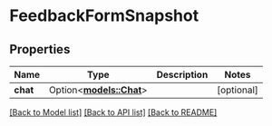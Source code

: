 # FeedbackFormSnapshot

## Properties

Name | Type | Description | Notes
------------ | ------------- | ------------- | -------------
**chat** | Option<[**models::Chat**](Chat.md)> |  | [optional]

[[Back to Model list]](../README.md#documentation-for-models) [[Back to API list]](../README.md#documentation-for-api-endpoints) [[Back to README]](../README.md)



